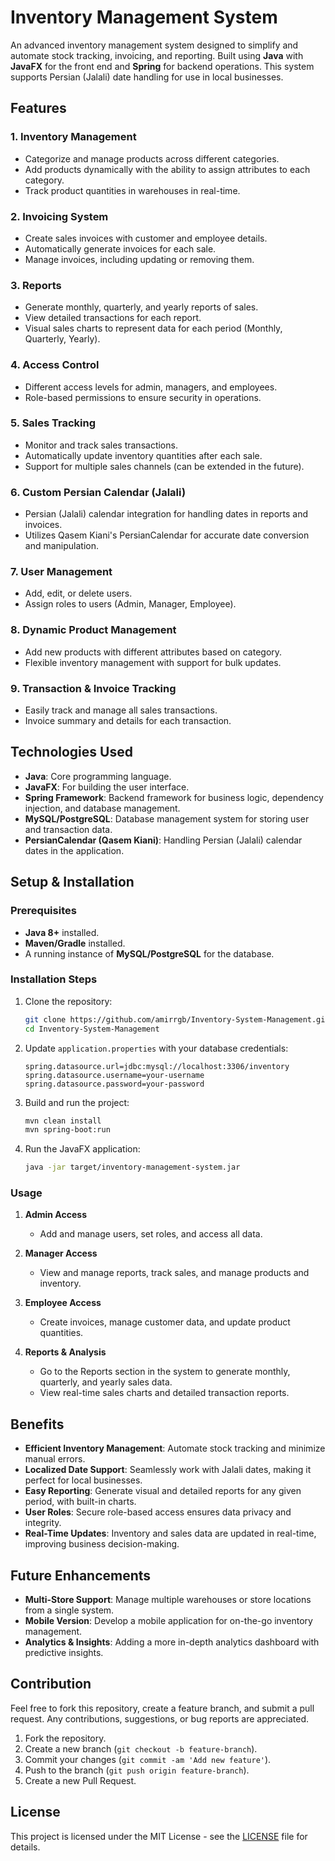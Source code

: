 # Inventory Management System

An advanced inventory management system designed to simplify and automate stock tracking, invoicing, and reporting. Built using **Java** with **JavaFX** for the front end and **Spring** for backend operations. This system supports Persian (Jalali) date handling for use in local businesses.

## Features

### 1. **Inventory Management**
- Categorize and manage products across different categories.
- Add products dynamically with the ability to assign attributes to each category.
- Track product quantities in warehouses in real-time.

### 2. **Invoicing System**
- Create sales invoices with customer and employee details.
- Automatically generate invoices for each sale.
- Manage invoices, including updating or removing them.

### 3. **Reports**
- Generate monthly, quarterly, and yearly reports of sales.
- View detailed transactions for each report.
- Visual sales charts to represent data for each period (Monthly, Quarterly, Yearly).
  
### 4. **Access Control**
- Different access levels for admin, managers, and employees.
- Role-based permissions to ensure security in operations.

### 5. **Sales Tracking**
- Monitor and track sales transactions.
- Automatically update inventory quantities after each sale.
- Support for multiple sales channels (can be extended in the future).

### 6. **Custom Persian Calendar (Jalali)**
- Persian (Jalali) calendar integration for handling dates in reports and invoices.
- Utilizes Qasem Kiani's PersianCalendar for accurate date conversion and manipulation.

### 7. **User Management**
- Add, edit, or delete users.
- Assign roles to users (Admin, Manager, Employee).
  
### 8. **Dynamic Product Management**
- Add new products with different attributes based on category.
- Flexible inventory management with support for bulk updates.

### 9. **Transaction & Invoice Tracking**
- Easily track and manage all sales transactions.
- Invoice summary and details for each transaction.

## Technologies Used

- **Java**: Core programming language.
- **JavaFX**: For building the user interface.
- **Spring Framework**: Backend framework for business logic, dependency injection, and database management.
- **MySQL/PostgreSQL**: Database management system for storing user and transaction data.
- **PersianCalendar (Qasem Kiani)**: Handling Persian (Jalali) calendar dates in the application.

## Setup & Installation

### Prerequisites
- **Java 8+** installed.
- **Maven/Gradle** installed.
- A running instance of **MySQL/PostgreSQL** for the database.

### Installation Steps

1. Clone the repository:
    ```bash
    git clone https://github.com/amirrgb/Inventory-System-Management.git
    cd Inventory-System-Management
    ```

2. Update `application.properties` with your database credentials:
    ```
    spring.datasource.url=jdbc:mysql://localhost:3306/inventory
    spring.datasource.username=your-username
    spring.datasource.password=your-password
    ```

3. Build and run the project:
    ```bash
    mvn clean install
    mvn spring-boot:run
    ```

4. Run the JavaFX application:
    ```bash
    java -jar target/inventory-management-system.jar
    ```

### Usage

1. **Admin Access**
    - Add and manage users, set roles, and access all data.
  
2. **Manager Access**
    - View and manage reports, track sales, and manage products and inventory.
  
3. **Employee Access**
    - Create invoices, manage customer data, and update product quantities.

4. **Reports & Analysis**
    - Go to the Reports section in the system to generate monthly, quarterly, and yearly sales data.
    - View real-time sales charts and detailed transaction reports.

## Benefits

- **Efficient Inventory Management**: Automate stock tracking and minimize manual errors.
- **Localized Date Support**: Seamlessly work with Jalali dates, making it perfect for local businesses.
- **Easy Reporting**: Generate visual and detailed reports for any given period, with built-in charts.
- **User Roles**: Secure role-based access ensures data privacy and integrity.
- **Real-Time Updates**: Inventory and sales data are updated in real-time, improving business decision-making.
  
## Future Enhancements

- **Multi-Store Support**: Manage multiple warehouses or store locations from a single system.
- **Mobile Version**: Develop a mobile application for on-the-go inventory management.
- **Analytics & Insights**: Adding a more in-depth analytics dashboard with predictive insights.
  
## Contribution

Feel free to fork this repository, create a feature branch, and submit a pull request. Any contributions, suggestions, or bug reports are appreciated.

1. Fork the repository.
2. Create a new branch (`git checkout -b feature-branch`).
3. Commit your changes (`git commit -am 'Add new feature'`).
4. Push to the branch (`git push origin feature-branch`).
5. Create a new Pull Request.

## License

This project is licensed under the MIT License - see the [LICENSE](LICENSE) file for details.
